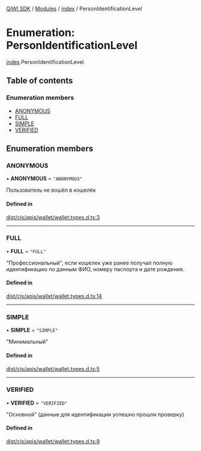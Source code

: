 [QIWI SDK](../README.md) / [Modules](../modules.md) / [index](../modules/index.md) / PersonIdentificationLevel

# Enumeration: PersonIdentificationLevel

[index](../modules/index.md).PersonIdentificationLevel

## Table of contents

### Enumeration members

- [ANONYMOUS](index.PersonIdentificationLevel.md#anonymous)
- [FULL](index.PersonIdentificationLevel.md#full)
- [SIMPLE](index.PersonIdentificationLevel.md#simple)
- [VERIFIED](index.PersonIdentificationLevel.md#verified)

## Enumeration members

### ANONYMOUS

• **ANONYMOUS** = `"ANONYMOUS"`

Пользователь не вошёл в кошелёк

#### Defined in

[dist/cjs/apis/wallet/wallet.types.d.ts:3](https://github.com/AlexXanderGrib/node-qiwi-sdk/blob/59c6cc6/dist/cjs/apis/wallet/wallet.types.d.ts#L3)

___

### FULL

• **FULL** = `"FULL"`

"Профессиональный", если кошелек уже ранее получал полную
идентификацию по данным ФИО, номеру паспорта и дате рождения.

#### Defined in

[dist/cjs/apis/wallet/wallet.types.d.ts:14](https://github.com/AlexXanderGrib/node-qiwi-sdk/blob/59c6cc6/dist/cjs/apis/wallet/wallet.types.d.ts#L14)

___

### SIMPLE

• **SIMPLE** = `"SIMPLE"`

"Минимальный"

#### Defined in

[dist/cjs/apis/wallet/wallet.types.d.ts:5](https://github.com/AlexXanderGrib/node-qiwi-sdk/blob/59c6cc6/dist/cjs/apis/wallet/wallet.types.d.ts#L5)

___

### VERIFIED

• **VERIFIED** = `"VERIFIED"`

"Основной" (данные для идентификации успешно прошли проверку)

#### Defined in

[dist/cjs/apis/wallet/wallet.types.d.ts:9](https://github.com/AlexXanderGrib/node-qiwi-sdk/blob/59c6cc6/dist/cjs/apis/wallet/wallet.types.d.ts#L9)
